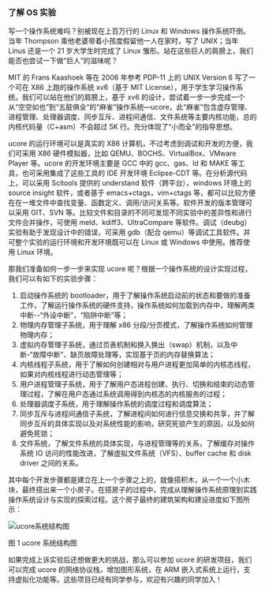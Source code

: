 ### 了解 OS 实验

写一个操作系统难吗？别被现在上百万行的 Linux 和 Windows 操作系统吓倒。当年 Thompson 乘他老婆带着小孩度假留他一人在家时，写了 UNIX；当年 Linus 还是一个 21 岁大学生时完成了 Linux 雏形。站在这些巨人的肩膀上，我们能否也尝试一下做“巨人”的滋味呢？

MIT 的 Frans Kaashoek 等在 2006 年参考 PDP-11 上的 UNIX Version 6 写了一个可在 X86 上跑的操作系统 xv6（基于 MIT License），用于学生学习操作系统。我们可以站在他们的肩膀上，基于 xv6 的设计，尝试着一步一步完成一个从“空空如也”到“五脏俱全”的“麻雀”操作系统—ucore，此“麻雀”包含虚存管理、进程管理、处理器调度、同步互斥、进程间通信、文件系统等主要内核功能，总的内核代码量（C+asm）不会超过 5K 行。充分体现了“小而全”的指导思想。

ucore 的运行环境可以是真实的 X86 计算机，不过考虑到调试和开发的方便，我们可采用 X86 硬件模拟器，比如 QEMU、BOCHS、VirtualBox、VMware Player 等。ucore 的开发环境主要是 GCC 中的 gcc、gas、ld 和 MAKE 等工具，也可采用集成了这些工具的 IDE 开发环境 Eclipse-CDT 等。在分析源代码上，可以采用 Scitools 提供的 understand 软件（跨平台），windows 环境上的 source insight 软件，或者基于 emacs+ctags，vim+ctags 等，都可以比较方便在在一堆文件中查找变量、函数定义、调用/访问关系等。软件开发的版本管理可以采用 GIT、SVN 等。比较文件和目录的不同可发现不同实验中的差异性和进行文件合并操作，可使用 meld、kdiff3、UltraCompare 等软件。调试（deubg）实验有助于发现设计中的错误，可采用 gdb（配合 qemu）等调试工具软件。并可整个实验的运行环境和开发环境既可以在 Linux 或 Windows 中使用。推荐使用 Linux 环境。

那我们准备如何一步一步来实现 ucore 呢？根据一个操作系统的设计实现过程，我们可以有如下的实验步骤：

1. 启动操作系统的 bootloader，用于了解操作系统启动前的状态和要做的准备工作，了解运行操作系统的硬件支持，操作系统如何加载到内存中，理解两类中断--“外设中断”，“陷阱中断”等；
2. 物理内存管理子系统，用于理解 x86 分段/分页模式，了解操作系统如何管理物理内存；
3. 虚拟内存管理子系统，通过页表机制和换入换出（swap）机制，以及中断-“故障中断”、缺页故障处理等，实现基于页的内存替换算法；
4. 内核线程子系统，用于了解如何创建相对与用户进程更加简单的内核态线程，如果对内核线程进行动态管理等；
5. 用户进程管理子系统，用于了解用户态进程创建、执行、切换和结束的动态管理过程，了解在用户态通过系统调用得到内核态的内核服务的过程；
6. 处理器调度子系统，用于理解操作系统的调度过程和调度算法；
7. 同步互斥与进程间通信子系统，了解进程间如何进行信息交换和共享，并了解同步互斥的具体实现以及对系统性能的影响，研究死锁产生的原因，以及如何避免死锁；
8. 文件系统，了解文件系统的具体实现，与进程管理等的关系，了解缓存对操作系统 IO 访问的性能改进，了解虚拟文件系统（VFS）、buffer cache 和 disk driver 之间的关系。

其中每个开发步骤都是建立在上一个步骤之上的，就像搭积木，从一个一个小木块，最终搭出来一个小房子。在搭房子的过程中，完成从理解操作系统原理到实践操作系统设计与实现的探索过程。这个房子最终的建筑架构和建设进度如下图所示：

![ucore系统结构图](../lab0_figs/image001.png "ucore系统结构图")

图 1 ucore 系统结构图

如果完成上诉实验后还想做更大的挑战，那么可以参加 ucore 的研发项目，我们可以完成 ucore 的网络协议栈，增加图形系统，在 ARM 嵌入式系统上运行，支持虚拟化功能等。这些项目已经有同学参与，欢迎有兴趣的同学加入！
